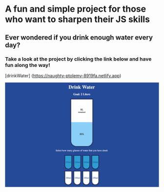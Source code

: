 # A fun and simple project for those who want to sharpen their JS skills
## Ever wondered if you drink enough water every day?

### Take a look at the project by clicking the link below and have fun along the way! 

[drinkWater]
(https://naughty-ptolemy-8919fa.netlify.app)

<img src="screen.png" />

